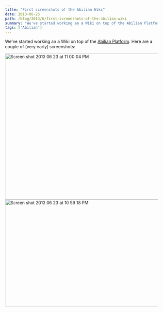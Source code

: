 ```yaml
---
title: "First screenshots of the Abilian Wiki"
date: 2013-06-25
path: /blog/2013/6/first-screenshots-of-the-abilian-wiki
summary: "We've started working an a Wiki on top of the Abilian Platform."
tags: ['Abilian']
---
```


We've started working an a Wiki on top of the [Abilian Platform](http://abilian.com/). Here are a couple of (very early) screenshots:

<img src="/images/1372149691.73-Screen%20shot%202013-06-23%20at%2011.00.04%20PM.png" alt="Screen shot 2013 06 23 at 11 00 04 PM" title="Screen shot 2013-06-23 at 11.00.04 PM.png" border="0" width="600" height="480" />

<img src="/images/1372149695.6-Screen%20shot%202013-06-23%20at%2010.59.18%20PM.png" alt="Screen shot 2013 06 23 at 10 59 18 PM" title="Screen shot 2013-06-23 at 10.59.18 PM.png" border="0" width="600" height="353" />
